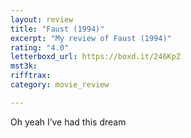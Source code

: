 ```yaml
---
layout: review
title: "Faust (1994)"
excerpt: "My review of Faust (1994)"
rating: "4.0"
letterboxd_url: https://boxd.it/246KpZ
mst3k: 
rifftrax: 
category: movie_review

---
```


Oh yeah I’ve had this dream
